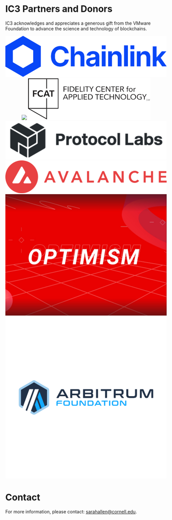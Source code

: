 # IC3 Partners and Donors

IC3 acknowledges and appreciates a generous gift from the VMware
Foundation to advance the science and technology of blockchains. <br>

<div class="ui small images" align="center">
	<img class="ui image sponsor logo" id="chainlink" src="images/partners/chainlink.png">
	<img class="ui image sponsor logo" id="ethereum" src="images/partners/ethereum.png">
	<img class="ui image sponsor logo" id="fidelity fcat" src="images/partners/FCAT logo.png">
	<img class="ui image sponsor logo" id="protocollabs" src="images/partners/protocol-labs.png">
	<img class="ui image sponsor logo" id="avalabs" src="images/partners/Avalanche.png">
	<img class="ui image sponsor logo" id="optimism" src="images/partners/Optimism.jpg">
	<img class="ui image sponsor logo" id="Arbitrum Foundation" src="images/partners/Arbitrum Foundation (navy).png">
</div>


# Contact

For more information, please contact: [sarahallen@cornell.edu](mailto:sarahallen@cornell.edu).

